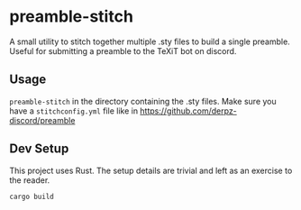 # preamble-stitch

A small utility to stitch together multiple .sty files to build a 
single preamble. Useful for submitting a preamble to the TeXiT bot on discord.

## Usage
`preamble-stitch` in the directory containing the .sty files.
Make sure you have a `stitchconfig.yml` file like in https://github.com/derpz-discord/preamble

## Dev Setup
This project uses Rust. The setup details are trivial and left as
an exercise to the reader.

`cargo build`
